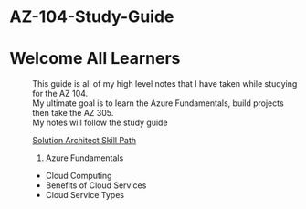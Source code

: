 # AZ-104-Study-Guide

# Welcome All Learners

<dd>This guide is all of my high level notes that I have taken while studying for the AZ 104.</dd>
<dd>My ultimate goal is to learn the Azure Fundamentals, build projects then take the AZ 305.</dd>

<dd>My notes will follow the study guide<dd> 


[Solution Architect Skill Path](https://azure.microsoft.com/mediahandler/files/resourcefiles/azure-skills-navigator-for-solutions-architects/Azure_Infra_Guide_SolutionArchitect-2022.05.19.pdf)

1. Azure Fundamentals
* Cloud Computing
* Benefits of Cloud Services
* Cloud Service Types
